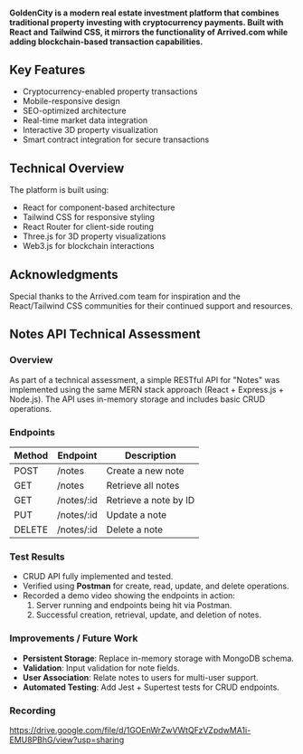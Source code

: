 #### GoldenCity is a modern real estate investment platform that combines traditional property investing with cryptocurrency payments. Built with React and Tailwind CSS, it mirrors the functionality of Arrived.com while adding blockchain-based transaction capabilities.

## Key Features

- Cryptocurrency-enabled property transactions
- Mobile-responsive design
- SEO-optimized architecture
- Real-time market data integration
- Interactive 3D property visualization
- Smart contract integration for secure transactions

## Technical Overview

The platform is built using:

- React for component-based architecture
- Tailwind CSS for responsive styling
- React Router for client-side routing
- Three.js for 3D property visualizations
- Web3.js for blockchain interactions

## Acknowledgments

Special thanks to the Arrived.com team for inspiration and the React/Tailwind CSS communities for their continued support and resources.

## Notes API Technical Assessment

### Overview

As part of a technical assessment, a simple RESTful API for "Notes" was implemented using the same MERN stack approach (React + Express.js + Node.js). The API uses in-memory storage and includes basic CRUD operations.

### Endpoints

| Method | Endpoint   | Description           |
| ------ | ---------- | --------------------- |
| POST   | /notes     | Create a new note     |
| GET    | /notes     | Retrieve all notes    |
| GET    | /notes/:id | Retrieve a note by ID |
| PUT    | /notes/:id | Update a note         |
| DELETE | /notes/:id | Delete a note         |

### Test Results

- CRUD API fully implemented and tested.
- Verified using **Postman** for create, read, update, and delete operations.
- Recorded a demo video showing the endpoints in action:
  1. Server running and endpoints being hit via Postman.
  2. Successful creation, retrieval, update, and deletion of notes.

### Improvements / Future Work

- **Persistent Storage**: Replace in-memory storage with MongoDB schema.
- **Validation**: Input validation for note fields.
- **User Association**: Relate notes to users for multi-user support.
- **Automated Testing**: Add Jest + Supertest tests for CRUD endpoints.

### Recording

https://drive.google.com/file/d/1GOEnWrZwVWtQFzVZpdwMA1i-EMU8PBhG/view?usp=sharing
